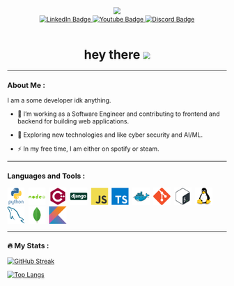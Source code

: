 <div id="header" align="center">
  <img src="https://media.giphy.com/media/NHUONhmbo448/giphy.gif" width="400"/>
</div>

<div id="badges" align="center">
  <a href="https://www.linkedin.com/in/som214/">
    <img src="https://img.shields.io/badge/LinkedIn-blue?style=for-the-badge&logo=linkedin&logoColor=white" alt="LinkedIn Badge"/>
  </a>
  <a href="https://www.twitch.tv/awws0m">
    <img src="https://img.shields.io/badge/Twitch-blueviolet?style=for-the-badge&logo=twitch&logoColor=white" alt="Youtube Badge"/>
  </a>
  <a href="https://discord.com/users/391636126265245697">
    <img src="https://img.shields.io/badge/Discord-7289d9?style=for-the-badge&logo=discord&logoColor=white" alt="Discord Badge"/>
  </a>
</div>

<div id="badges" align="center">
  <img src="https://komarev.com/ghpvc/?username=som-cs&style=flat-square&color=blue" alt=""/>
</div>

<div align="center">
  <h1>
    hey there
    <img src="https://media.giphy.com/media/hvRJCLFzcasrR4ia7z/giphy.gif" width="30px"/>
  </h1>
  <hr>
</div>

### About Me :

I am a some developer idk anything.

- :telescope: I’m working as a Software Engineer and contributing to frontend and backend for building web applications.

- :seedling: Exploring new technologies and like cyber security and AI/ML.

- :zap: In my free time, I am either on spotify or steam.

---

### Languages and Tools :

<div>
  <img src="https://github.com/devicons/devicon/blob/master/icons/python/python-original-wordmark.svg" title="Python" alt="Python" width="40" height="40"/>&nbsp;
  <img src="https://github.com/devicons/devicon/blob/master/icons/nodejs/nodejs-plain-wordmark.svg" title="Node" alt="Node" width="40" height="40"/>&nbsp;
  <img src="https://github.com/devicons/devicon/blob/master/icons/cplusplus/cplusplus-plain.svg" title="cpp" alt="cpp" width="40" height="40"/>&nbsp;
  <img src="https://github.com/devicons/devicon/blob/master/icons/django/django-original.svg" title="django" alt="django" width="40" height="40"/>&nbsp;
  <img src="https://github.com/devicons/devicon/blob/master/icons/javascript/javascript-original.svg" title="js" alt="js" width="40" height="40"/>&nbsp;
  <img src="https://github.com/devicons/devicon/blob/master/icons/typescript/typescript-original.svg" title="ts" alt="ts" width="40" height="40"/>&nbsp;
  <img src="https://github.com/devicons/devicon/blob/master/icons/docker/docker-original.svg" title="docker" alt="docker" width="40" height="40"/>&nbsp;
  <img src="https://github.com/devicons/devicon/blob/master/icons/git/git-original.svg" title="git" alt="git" width="40" height="40"/>&nbsp;
  <img src="https://github.com/devicons/devicon/blob/master/icons/bash/bash-original.svg" title="bash" alt="bash" width="40" height="40"/>&nbsp;
  <img src="https://github.com/devicons/devicon/blob/master/icons/linux/linux-original.svg" title="linux" alt="linux" width="40" height="40"/>&nbsp;
  <img src="https://github.com/devicons/devicon/blob/master/icons/mysql/mysql-original.svg" title="mysql" alt="mysql" width="40" height="40"/>&nbsp;
  <img src="https://github.com/devicons/devicon/blob/master/icons/mongodb/mongodb-original.svg" title="mongo" alt="mongo" width="40" height="40"/>&nbsp;
  <img src="https://github.com/devicons/devicon/blob/master/icons/kotlin/kotlin-original.svg" title="kotlin" alt="kotlin" width="40" height="40"/>&nbsp;  
  </div>
  
  ---

### :fire: My Stats :


[![GitHub Streak](http://github-readme-streak-stats.herokuapp.com?user=som-cs&theme=dark&background=000000)](https://git.io/streak-stats)

[![Top Langs](https://github-readme-stats.vercel.app/api/top-langs/?username=som-cs&layout=compact&theme=vision-friendly-dark)](https://github.com/anuraghazra/github-readme-stats)


